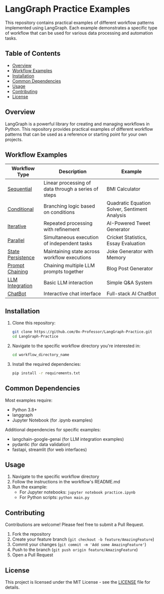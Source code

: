 # LangGraph Practice Examples

This repository contains practical examples of different workflow patterns implemented using LangGraph. Each example demonstrates a specific type of workflow that can be used for various data processing and automation tasks.

## Table of Contents

- [Overview](#overview)
- [Workflow Examples](#workflow-examples)
- [Installation](#installation)
- [Common Dependencies](#common-dependencies)
- [Usage](#usage)
- [Contributing](#contributing)
- [License](#license)

## Overview

LangGraph is a powerful library for creating and managing workflows in Python. This repository provides practical examples of different workflow patterns that can be used as a reference or starting point for your own projects.

## Workflow Examples

| Workflow Type | Description | Example |
|--------------|-------------|---------|
| [Sequential](sequentialWorkflow) | Linear processing of data through a series of steps | BMI Calculator |
| [Conditional](ConditionalWorkflow) | Branching logic based on conditions | Quadratic Equation Solver, Sentiment Analysis |
| [Iterative](IterativeWorkflow) | Repeated processing with refinement | AI-Powered Tweet Generator |
| [Parallel](ParallelWorkflow) | Simultaneous execution of independent tasks | Cricket Statistics, Essay Evaluation |
| [State Persistence](Persistance) | Maintaining state across workflow executions | Joke Generator with Memory |
| [Prompt Chaining](PromptChaining) | Chaining multiple LLM prompts together | Blog Post Generator |
| [LLM Integration](LLMWorkflow) | Basic LLM interaction | Simple Q&A System |
| [ChatBot](ChatBot) | Interactive chat interface | Full-stack AI ChatBot |

## Installation

1. Clone this repository:
   ```bash
   git clone https://github.com/0x-Professor/LangGraph-Practice.git
   cd LangGraph-Practice
   ```

2. Navigate to the specific workflow directory you're interested in:
   ```bash
   cd workflow_directory_name
   ```

3. Install the required dependencies:
   ```bash
   pip install -r requirements.txt
   ```

## Common Dependencies

Most examples require:
- Python 3.8+
- langgraph
- Jupyter Notebook (for .ipynb examples)

Additional dependencies for specific examples:
- langchain-google-genai (for LLM integration examples)
- pydantic (for data validation)
- fastapi, streamlit (for web interfaces)

## Usage

1. Navigate to the specific workflow directory
2. Follow the instructions in the workflow's README.md
3. Run the example:
   - For Jupyter notebooks: `jupyter notebook practice.ipynb`
   - For Python scripts: `python main.py`

## Contributing

Contributions are welcome! Please feel free to submit a Pull Request.

1. Fork the repository
2. Create your feature branch (`git checkout -b feature/AmazingFeature`)
3. Commit your changes (`git commit -m 'Add some AmazingFeature'`)
4. Push to the branch (`git push origin feature/AmazingFeature`)
5. Open a Pull Request

## License

This project is licensed under the MIT License - see the [LICENSE](LICENSE) file for details.